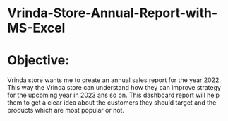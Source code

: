 # Vrinda-Store-Annual-Report-with-MS-Excel
# Objective:
Vrinda store wants me to create an annual sales report for the year 2022. This way the Vrinda store can understand how they can improve strategy for the upcoming year in 2023 ans so on. This dashboard report will help them to get a clear idea about the customers they should target and the products which are most popular or not.
